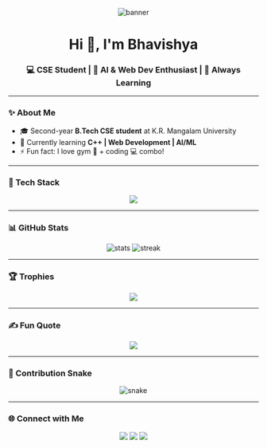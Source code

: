 <!-- Banner -->
<p align="center">
  <img src="https://readme-typing-svg.herokuapp.com?font=Orbitron&size=35&duration=3000&pause=1000&color=00F7FF&center=true&vCenter=true&width=800&lines=🚀+Hey+there!+I'm+Bhavishya;💻+CSE+Student+%7C+AI+%26+Web+Dev+Enthusiast;🌱+Always+Learning+%26+Building+Skills" alt="banner" />
</p>

<h1 align="center">Hi 👋, I'm Bhavishya</h1>
<h3 align="center">💻 CSE Student | 🚀 AI & Web Dev Enthusiast | 🌱 Always Learning</h3>

---

### ✨ About Me  
- 🎓 Second-year **B.Tech CSE student** at K.R. Mangalam University  
- 🌱 Currently learning **C++ | Web Development | AI/ML**  
- ⚡ Fun fact: I love gym 💪 + coding 💻 combo!  

---

### 🚀 Tech Stack
<p align="center">
  <img src="https://skillicons.dev/icons?i=cpp,python,java,html,css,javascript,react,nodejs,mysql,git,github" />
</p>

---

### 📊 GitHub Stats
<p align="center">
  <img src="https://github-readme-stats.vercel.app/api?username=bhavishyaa18&show_icons=true&theme=tokyonight" alt="stats"/>
  <img src="https://github-readme-streak-stats.herokuapp.com/?user=bhavishyaa18&theme=tokyonight" alt="streak"/>
</p>

---

### 🏆 Trophies
<p align="center">
  <img src="https://github-profile-trophy.vercel.app/?username=bhavishyaa18&theme=onedark&no-frame=true&margin-w=15&margin-h=15" />
</p>

---

### ✍️ Fun Quote
<p align="center">
  <img src="https://readme-typing-svg.herokuapp.com?font=Fira+Code&weight=600&size=24&duration=3000&pause=1000&color=00F7FF&center=true&vCenter=true&width=600&lines=Eat+💻+Sleep+😴+Code+👨‍💻+Repeat;Building+Skills+One+Day+At+A+Time;Future+Software+Engineer+🚀">
</p>

---

### 🐍 Contribution Snake
<p align="center">
  <img src="https://github.com/bhavishyaa18/bhavishyaa18/blob/output/github-contribution-grid-snake.svg" alt="snake"/>
</p>

---

### 🌐 Connect with Me
<p align="center">
  <a href="https://linkedin.com/in/bhavishyaa18"><img src="https://img.shields.io/badge/LinkedIn-blue?style=for-the-badge&logo=linkedin"></a>
  <a href="https://instagram.com/onlyyybhavishya"><img src="https://img.shields.io/badge/Instagram-purple?style=for-the-badge&logo=instagram"></a>
  <a href="mailto:bhavishyasain62@gmail.com"><img src="https://img.shields.io/badge/Email-red?style=for-the-badge&logo=gmail"></a>
</p>
